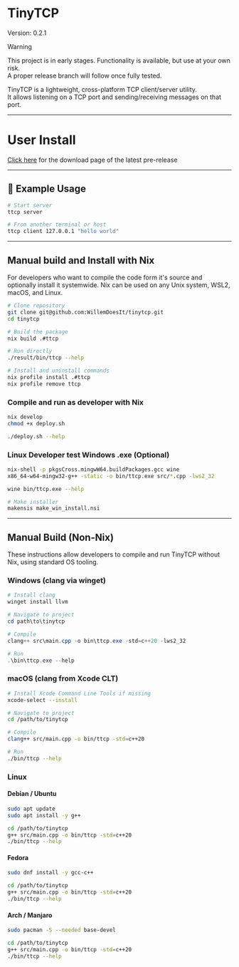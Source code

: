 # TinyTCP
Version: 0.2.1

> [!WARNING]
> This project is in early stages. Functionality is available, but use at your own risk.  
> A proper release branch will follow once fully tested.

TinyTCP is a lightweight, cross-platform TCP client/server utility.  
It allows listening on a TCP port and sending/receiving messages on that port.  

---

# User Install
[Click here](https://github.com/WillemDoesIt/tinytcp/releases/latest) for the download page of the latest pre-release

---

## 🧪 Example Usage

```bash
# Start server
ttcp server

# From another terminal or host
ttcp client 127.0.0.1 "hello world"
```

---

## Manual build and Install with Nix
For developers who want to compile the code form it's source and optionally install it systemwide. Nix can be used on any Unix system, WSL2, macOS, and Linux.

```bash
# Clone repository
git clone git@github.com:WillemDoesIt/tinytcp.git
cd tinytcp

# Build the package
nix build .#ttcp

# Run directly
./result/bin/ttcp --help

# Install and uninstall commands
nix profile install .#ttcp
nix profile remove ttcp 
````

### Compile and run as developer with Nix

```bash
nix develop
chmod +x deploy.sh

./deploy.sh --help
```

### Linux Developer test Windows .exe (Optional)

```bash
nix-shell -p pkgsCross.mingwW64.buildPackages.gcc wine
x86_64-w64-mingw32-g++ -static -o bin/ttcp.exe src/*.cpp -lws2_32

wine bin/ttcp.exe --help

# Make installer
makensis make_win_install.nsi
```

---

## Manual Build (Non-Nix)

These instructions allow developers to compile and run TinyTCP without Nix, using standard OS tooling.

### Windows (clang via winget)

```powershell
# Install clang
winget install llvm

# Navigate to project
cd path\to\tinytcp

# Compile
clang++ src\main.cpp -o bin\ttcp.exe -std=c++20 -lws2_32

# Run
.\bin\ttcp.exe --help
```

### macOS (clang from Xcode CLT)

```bash
# Install Xcode Command Line Tools if missing
xcode-select --install

# Navigate to project
cd /path/to/tinytcp

# Compile
clang++ src/main.cpp -o bin/ttcp -std=c++20

# Run
./bin/ttcp --help
```

### Linux

#### Debian / Ubuntu

```bash
sudo apt update
sudo apt install -y g++

cd /path/to/tinytcp
g++ src/main.cpp -o bin/ttcp -std=c++20
./bin/ttcp --help
```

#### Fedora

```bash
sudo dnf install -y gcc-c++

cd /path/to/tinytcp
g++ src/main.cpp -o bin/ttcp -std=c++20
./bin/ttcp --help
```

#### Arch / Manjaro

```bash
sudo pacman -S --needed base-devel

cd /path/to/tinytcp
g++ src/main.cpp -o bin/ttcp -std=c++20
./bin/ttcp --help
```

